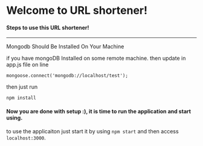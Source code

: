 Welcome to URL shortener!
===================

####  Steps to use this URL shortener!

----------

Mongodb Should Be Installed On  Your Machine

if you have mongoDB Installed on some remote machine. then update in app.js file on line

```mongoose.connect('mongodb://localhost/test');```

then just run

```npm install```

#### Now you are done with setup :), it is time to run the application and start using.

to use the applicaiton just start it by using ```npm start``` and then access ```localhost:3000```.